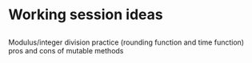 # Working session ideas
## 
Modulus/integer division practice
(rounding function and time function)
pros and cons of mutable methods
